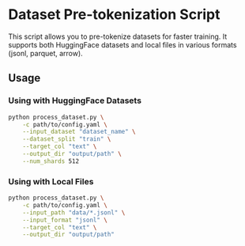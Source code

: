 # Dataset Pre-tokenization Script

This script allows you to pre-tokenize datasets for faster training. It supports both HuggingFace datasets and local files in various formats (jsonl, parquet, arrow).

## Usage

### Using with HuggingFace Datasets

```bash
python process_dataset.py \
    -c path/to/config.yaml \
    --input_dataset "dataset_name" \
    --dataset_split "train" \
    --target_col "text" \
    --output_dir "output/path" \
    --num_shards 512
```

### Using with Local Files

```bash
python process_dataset.py \
    -c path/to/config.yaml \
    --input_path "data/*.jsonl" \
    --input_format "jsonl" \
    --target_col "text" \
    --output_dir "output/path"
```
